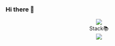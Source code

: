 ### Hi there 👋

<!--
**siaSim/siaSim** is a ✨ _special_ ✨ repository because its `README.md` (this file) appears on your GitHub profile.

Here are some ideas to get you started:

- 🔭 I’m currently working on ...
- 🌱 I’m currently learning ...
- 👯 I’m looking to collaborate on ...
- 🤔 I’m looking for help with ...
- 💬 Ask me about ...
- 📫 How to reach me: ...
- 😄 Pronouns: ...
- ⚡ Fun fact: ...
-->

<div align="center">
  <img src="https://github.com/siaSim/siaSim/assets/102781433/f040b42a-6704-4283-a900-74998c5ddc4e"/>
  <div>Stack📚<div>
  <img src="https://img.shields.io/badge/Python-3776AB?style=for-the-badge&logo=기술스택아이콘&logoColor=white">
</div>

